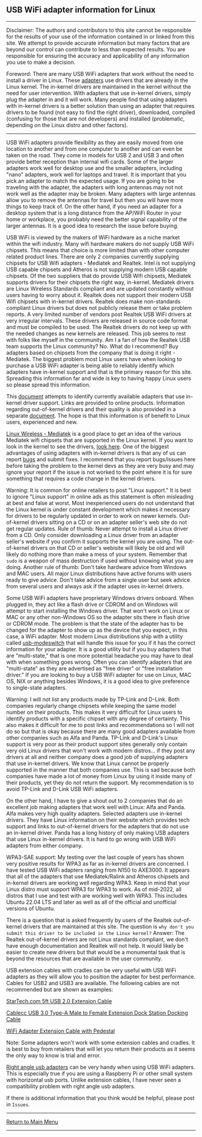 ## USB WiFi adapter information for Linux

-----

Disclaimer: The authors and contributors to this site cannot be responsible for the results of your use of the information contained in or linked from this site. We attempt to provide accurate information but many factors that are beyond our control can contribute to less than expected results. You are responsible for ensuring the accuracy and applicability of any information you use to make a decision.

Foreword: There are many USB WiFi adapters that work without the need to install a driver in Linux. These [adapters](https://github.com/morrownr/USB-WiFi/blob/main/home/USB_WiFi_Adapters_that_are_supported_with_Linux_in-kernel_drivers.md) use drivers that are already in the Linux kernel. The in-kernel drivers are maintained in the kernel without the need for user intervention. With adapters that use in-kernel drivers, simply plug the adapter in and it will work. Many people find that using adapters with in-kernel drivers is a better solution than using an adapter that requires drivers to be found (not easy to find the right driver), downloaded, compiled (confusing for those that are not developers) and installed (problematic, depending on the Linux distro and other factors).

-----

USB WiFi adapters provide flexibility as they are easily moved from one location to another and from one computer to another and can even be taken on the road. They come in models for USB 2 and USB 3 and often provide better reception than internal wifi cards. Some of the larger adapters work well for desktop use and the smaller adapters, including "nano" adapters, work well for laptops and travel. It is important that you pick an adapter to match the expected usage. If you are going to be traveling with the adapter, the adapters with long antennas may not not work well as the adapter may be broken. Many adapters with large antennas allow you to remove the antennas for travel but then you will have more things to keep track of. On the other hand, if you need an adapter for a desktop system that is a long distance from the AP/WiFi Router in your home or workplace, you probably need the better signal capability of the larger antennas. It is a good idea to research the issue before buying.

USB WiFi is viewed by the makers of WiFi hardware as a niche market within the wifi industry. Many wifi hardware makers do not supply USB WiFi chipsets. This means that choice is more limited than with other computer related product lines. There are only 2 companies currently supplying chipsets for USB Wifi adapters - Mediatek and Realtek. Intel is not supplying USB capable chipsets and Atheros is not supplying modern USB capable chipsets. Of the two suppliers that do provide USB Wifi chipsets, Mediatek supports drivers for their chipsets the right way, in-kernel. Mediatek drivers are Linux Wireless Standards compliant and are updated constantly without users having to worry about it. Realtek does not support their modern USB Wifi chipsets with in-kernel drivers. Realtek does make non-standards compliant Linux drivers but does not publicly release them or take problem reports. A very limited number of vendors post Realtek USB WiFi drivers at very irregular intervals. These drivers are released in source code format and must be compiled to be used. The Realtek drivers do not keep up with the needed changes as new kernels are released. This job seems to rest with folks like myself in the community. Am I a fan of how the Realtek USB team supports the Linux community? No. What do I recommend? Buy adapters based on chipsets from the company that is doing it right - Mediatek. The biggest problem most Linux users have when looking to purchase a USB WiFi adapter is being able to reliably identify which adapters have in-kernel support and that is the primary reason for this site. Spreading this information far and wide is key to having happy Linux users so please spread this information.

This [document](https://github.com/morrownr/USB-WiFi/blob/main/home/USB_WiFi_Adapters_that_are_supported_with_Linux_in-kernel_drivers.md) attempts to identify currently available adapters that use in-kernel driver support. Links are provided to online products. Information regarding out-of-kernel drivers and their quality is also provided in a separate [document](https://github.com/morrownr/USB-WiFi/blob/main/home/USB_WiFi_Adapter_out-of-kernel_drivers_for_Linux.md). The hope is that this information is of benefit to Linux users, experienced and new.

[Linux Wireless - Mediatek](https://wireless.wiki.kernel.org/en/users/drivers/mediatek) is a good place to get an idea of the various Mediatek wifi chipsets that are supported in the Linux kernel. If you want to look in the kernel to see the drivers, [look here](https://github.com/torvalds/linux/tree/master/drivers/net/wireless/mediatek). One of the biggest advantages of using adapters with in-kernel drivers is that any of us can report [bugs](https://wireless.wiki.kernel.org/en/users/documentation/reporting_bugs) and submit fixes. I recommend that you report bugs/issues here before taking the problem to the kernel devs as they are very busy and may ignore your report if the issue is not worked to the point where it is for sure something that requires a code change in the kernel drivers.

Warning: It is common for online retailers to post "Linux support." It is best to ignore "Linux support" in online ads as this statement is often misleading at best and false at worst. Most inexperienced users do not understand that the Linux kernel is under constant development which makes it necessary for drivers to be regularly updated in order to work on newer kernels. Out-of-kernel drivers sitting on a CD or on an adapter seller's web site do not get regular updates. Rule of thumb: Never attempt to install a Linux driver from a CD. Only consider downloading a Linux driver from an adapter seller's website if you confirm it supports the kernel you are using. The out-of-kernel drivers on that CD or seller's webisite will likely be old and will likely do nothing more than make a mess of your system. Remember that `sudo` is a weapon of mass destruction if used without knowing what you are doing. Another rule of thumb: Don't take hardware advice from Windows and MAC users. All major Linux distributions have active forums with users ready to give advice. Don't take advice from a single user but seek advice from several users and always ask if the adapter uses in-kernel drivers.

Some USB WiFi adapters have proprietary Windows drivers onboard. When plugged in, they act like a flash drive or CDROM and on Windows will attempt to start installing the Windows driver. That won't work on Linux or MAC or any other non-Windows OS so the adapter sits there in flash drive or CDROM mode. The problem is that the state of the adapter has to be changed for the adapter to show up as the device that you expect, in this case, a WiFi adapter. Most modern Linux distributions ship with a utility called [usb-modeswitch](https://github.com/morrownr/USB-WiFi/blob/main/home/How_to_Modeswitch.md) that will handle this issue for you if it has the correct information for your adapter. It is a good utility but if you buy adapters that are "multi-state," that is one more potential headache you may have to deal with when something goes wrong. Often you can identify adapters that are "multi-state" as they are advertised as "free driver" or "free installation driver." If you are looking to buy a USB WiFi adapter for use on Linux, MAC OS, NIX or anything besides Windows, it is a good idea to give preference to single-state adapters.

Warning: I will not list any products made by TP-Link and D-Link. Both companies regularly change chipsets while keeping the same model number on their products. This makes it very difficult for Linux users to identify products with a specific chipset with any degree of certainty. This also makes it difficult for me to post links and recommendations so I will not do so but that is okay because there are many good adapters available from other companies such as Alfa and Panda. TP-Link and D-Link's Linux support is very poor as their product support sites generally only contain very old Linux drivers that won't work with modern distros... if they post any drivers at all and neither company does a good job of supplying adapters that use in-kernel drivers. We know that Linux cannot be properly supported in the manner that both companies use. This is sad because both companies have made a lot of money from Linux by using it inside many of their products, yet they do not return the support. My recommendation is to avoid TP-Link and D-Link USB WiFi adapters.

On the other hand, I have to give a shout out to 2 companies that do an excellent job making adapters that work well with Linux: Alfa and Panda. Alfa makes very high quality adapters. Selected adapters use in-kernel drivers. They have Linux information on their website which provides tech support and links to out-of-kernel drivers for the adapters that do not use an in-kernel driver. Panda has a long history of only making USB adapters that use Linux in-kernel drivers. It is hard to go wrong with USB WiFi adapters from either company.

WPA3-SAE support: My testing over the last couple of years has shown very positive results for WPA3 as far as in-kernel drivers are concerned. I have tested USB WiFi adapters ranging from N150 to AXE3000. It appears that all of the adapters that use Mediatek/Ralink and Atheros chipsets and in-kernel drivers are working well regarding WPA3. Keep in mind that your Linux distro must support WPA3 for WPA3 to work. As of mid-2022, all distros that I use and test with are working well with WPA3. This includes Ubuntu 22.04 LTS and later as well as all of the official and unofficial versions of Ubuntu.

There is a question that is asked frequently by users of the Realtek out-of-kernel drivers that are maintained at this site. The question is `why don't you submit this driver to be included in the Linux kernel?` Answer: The Realtek out-of-kernel drivers are not Linux standards compliant, we don't have enough documentation and Realtek will not help. It would likely be easier to create new drivers but that would be a monumental task that is beyond the resources that are available in the user community. 

USB extension cables with cradles can be very useful with USB WiFi adapters as they will allow you to position the adapter for best performance. Cables for USB2 and USB3 are available. The following cables are not recommended but are shown as examples:

[StarTech.com 5ft USB 2.0 Extension Cable](https://www.amazon.com/5ft-Desktop-USB-Extension-Cable/dp/B001K9BFB8)

[Cablecc USB 3.0 Type-A Male to Female Extension Dock Station Docking Cable](https://www.amazon.com/Cablecc-Female-Extension-Station-Docking/dp/B07SH4RZ6S)

[WiFi Adapter Extension Cable with Pedestal](https://smile.amazon.com/gp/product/B08R2Y53QK?ref=em_1p_0_im&ref_=pe_3681270_598503160)

Note: Some adapters won't work with some extension cables and cradles. It is best to buy from retailers that will let you return their products as it seems the only way to know is trial and error.

[Right angle usb adapters](https://www.amazon.com/dp/B07S6B5X76) can be very handy when using USB WiFi adapters. This is especially true if you are using a Raspberry Pi or other small system with horizontal usb ports. Unlike extension cables, I have never seen a compatibility problem with right angle usb adapters.

If there is additional information that you think would be helpful, please post in `Issues`.

-----

[Return to Main Menu](https://github.com/morrownr/USB-WiFi)

-----
